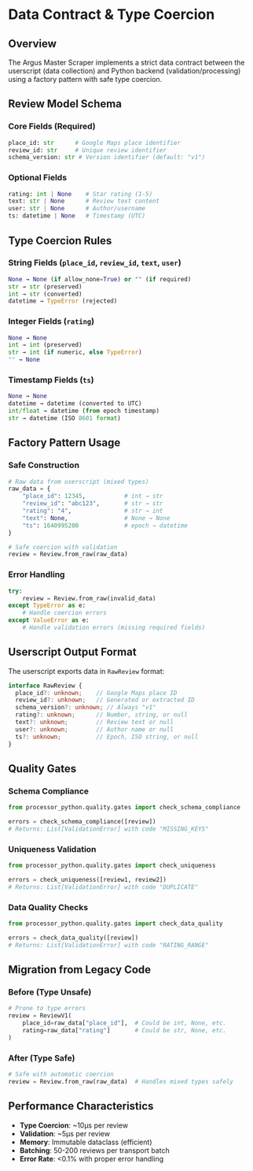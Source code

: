 # Data Contract & Type Coercion

## Overview
The Argus Master Scraper implements a strict data contract between the userscript (data collection) and Python backend (validation/processing) using a factory pattern with safe type coercion.

## Review Model Schema

### Core Fields (Required)
```python
place_id: str      # Google Maps place identifier
review_id: str     # Unique review identifier
schema_version: str # Version identifier (default: "v1")
```

### Optional Fields
```python
rating: int | None    # Star rating (1-5)
text: str | None      # Review text content
user: str | None      # Author/username
ts: datetime | None   # Timestamp (UTC)
```

## Type Coercion Rules

### String Fields (`place_id`, `review_id`, `text`, `user`)
```python
None → None (if allow_none=True) or "" (if required)
str → str (preserved)
int → str (converted)
datetime → TypeError (rejected)
```

### Integer Fields (`rating`)
```python
None → None
int → int (preserved)
str → int (if numeric, else TypeError)
"" → None
```

### Timestamp Fields (`ts`)
```python
None → None
datetime → datetime (converted to UTC)
int/float → datetime (from epoch timestamp)
str → datetime (ISO 8601 format)
```

## Factory Pattern Usage

### Safe Construction
```python
# Raw data from userscript (mixed types)
raw_data = {
    "place_id": 12345,           # int → str
    "review_id": "abc123",       # str → str
    "rating": "4",               # str → int
    "text": None,                # None → None
    "ts": 1640995200             # epoch → datetime
}

# Safe coercion with validation
review = Review.from_raw(raw_data)
```

### Error Handling
```python
try:
    review = Review.from_raw(invalid_data)
except TypeError as e:
    # Handle coercion errors
except ValueError as e:
    # Handle validation errors (missing required fields)
```

## Userscript Output Format

The userscript exports data in `RawReview` format:
```typescript
interface RawReview {
  place_id?: unknown;    // Google Maps place ID
  review_id?: unknown;   // Generated or extracted ID
  schema_version?: unknown; // Always "v1"
  rating?: unknown;      // Number, string, or null
  text?: unknown;        // Review text or null
  user?: unknown;        // Author name or null
  ts?: unknown;          // Epoch, ISO string, or null
}
```

## Quality Gates

### Schema Compliance
```python
from processor_python.quality.gates import check_schema_compliance

errors = check_schema_compliance([review])
# Returns: List[ValidationError] with code "MISSING_KEYS"
```

### Uniqueness Validation
```python
from processor_python.quality.gates import check_uniqueness

errors = check_uniqueness([review1, review2])
# Returns: List[ValidationError] with code "DUPLICATE"
```

### Data Quality Checks
```python
from processor_python.quality.gates import check_data_quality

errors = check_data_quality([review])
# Returns: List[ValidationError] with code "RATING_RANGE"
```

## Migration from Legacy Code

### Before (Type Unsafe)
```python
# Prone to type errors
review = ReviewV1(
    place_id=raw_data["place_id"],  # Could be int, None, etc.
    rating=raw_data["rating"]       # Could be str, None, etc.
)
```

### After (Type Safe)
```python
# Safe with automatic coercion
review = Review.from_raw(raw_data)  # Handles mixed types safely
```

## Performance Characteristics

- **Type Coercion**: ~10μs per review
- **Validation**: ~5μs per review
- **Memory**: Immutable dataclass (efficient)
- **Batching**: 50-200 reviews per transport batch
- **Error Rate**: <0.1% with proper error handling

